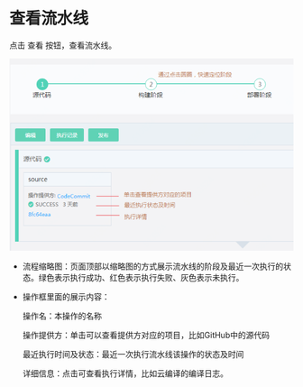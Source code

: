 # 查看流水线

点击 查看 按钮，查看流水线。

![](/image/codepipeline/View-Pipeline.png) 

   * 流程缩略图：页面顶部以缩略图的方式展示流水线的阶段及最近一次执行的状态。绿色表示执行成功、红色表示执行失败、灰色表示未执行。
   * 操作框里面的展示内容：
   
       操作名：本操作的名称
        
       操作提供方：单击可以查看提供方对应的项目，比如GitHub中的源代码
        
       最近执行时间及状态：最近一次执行流水线该操作的状态及时间
        
       详细信息：点击可查看执行详情，比如云编译的编译日志。
